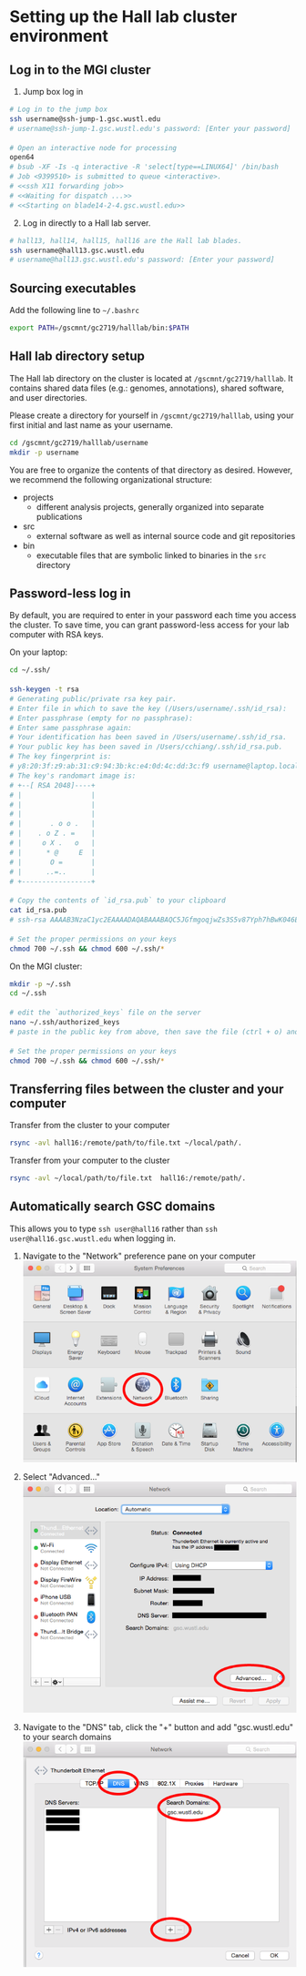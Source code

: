 # Setting up the Hall lab cluster environment

## Log in to the MGI cluster

1. Jump box log in

```bash
# Log in to the jump box
ssh username@ssh-jump-1.gsc.wustl.edu
# username@ssh-jump-1.gsc.wustl.edu's password: [Enter your password]

# Open an interactive node for processing
open64
# bsub -XF -Is -q interactive -R 'select[type==LINUX64]' /bin/bash
# Job <9399510> is submitted to queue <interactive>.
# <<ssh X11 forwarding job>>
# <<Waiting for dispatch ...>>
# <<Starting on blade14-2-4.gsc.wustl.edu>>
```

2. Log in directly to a Hall lab server.

```bash
# hall13, hall14, hall15, hall16 are the Hall lab blades.
ssh username@hall13.gsc.wustl.edu
# username@hall13.gsc.wustl.edu's password: [Enter your password]

```

## Sourcing executables
Add the following line to `~/.bashrc`

```bash
export PATH=/gscmnt/gc2719/halllab/bin:$PATH
```

## Hall lab directory setup

The Hall lab directory on the cluster is located at `/gscmnt/gc2719/halllab`.
It contains shared data files (e.g.: genomes, annotations), shared software,
and user directories.

Please create a directory for yourself in `/gscmnt/gc2719/halllab`, using your
first initial and last name as your username.
```bash
cd /gscmnt/gc2719/halllab/username
mkdir -p username
```

You are free to organize the contents of that directory as desired. However, we
recommend the following organizational structure:

- projects
  - different analysis projects, generally organized into separate publications
- src
  - external software as well as internal source code and git repositories
- bin
  - executable files that are symbolic linked to binaries in the `src` directory

## Password-less log in
By default, you are required to enter in your password each time you access the cluster.
To save time, you can grant password-less access for your lab computer with RSA keys.

On your laptop:
```bash
cd ~/.ssh/

ssh-keygen -t rsa
# Generating public/private rsa key pair.
# Enter file in which to save the key (/Users/username/.ssh/id_rsa):
# Enter passphrase (empty for no passphrase):
# Enter same passphrase again:
# Your identification has been saved in /Users/username/.ssh/id_rsa.
# Your public key has been saved in /Users/cchiang/.ssh/id_rsa.pub.
# The key fingerprint is:
# y8:20:3f:z9:ab:31:c9:94:3b:kc:e4:0d:4c:dd:3c:f9 username@laptop.local
# The key's randomart image is:
# +--[ RSA 2048]----+
# |                 |
# |                 |
# |                 |
# |       . o o .   |
# |    . o Z . =    |
# |     o X .   o   |
# |      * @     E  |
# |       O =       |
# |      ..=..      |
# +-----------------+

# Copy the contents of `id_rsa.pub` to your clipboard
cat id_rsa.pub
# ssh-rsa AAAAB3NzaC1yc2EAAAADAQABAAABAQC5JGfmgoqjwZs3S5v87Yph7hBwK046EPdAlJ4nxqUDT21kRSfrtdLvezhugg68CGjODCG91V9ABAQC5JGfmgoqjwZs3S5v87Yph7hBwKTx5Nok2tNoJUoMNSCyloNhtQGKFAugexhvcdz57wGzsWzmZGaxPZeLpUxcTWn3MljROT8oU52wUBcfTMSJQfCerqmw+DFVoSkSlO/mhP7tmZxzAL0baRKSZHhEf2vhMfJxLABhUFjeCyWp7MWzEQd+NZ4I1F8AcoxYepM1FaykreCEWC72fcQz9iz226dOrnsaNxj0dOC1sAY5ysSAkyD username@laptop.local

# Set the proper permissions on your keys
chmod 700 ~/.ssh && chmod 600 ~/.ssh/*
```

On the MGI cluster:
```bash
mkdir -p ~/.ssh
cd ~/.ssh

# edit the `authorized_keys` file on the server
nano ~/.ssh/authorized_keys
# paste in the public key from above, then save the file (ctrl + o) and exit (ctrl + x)

# Set the proper permissions on your keys
chmod 700 ~/.ssh && chmod 600 ~/.ssh/*

```

## Transferring files between the cluster and your computer
Transfer from the cluster to your computer
```bash
rsync -avl hall16:/remote/path/to/file.txt ~/local/path/.
```

Transfer from your computer to the cluster
```bash
rsync -avl ~/local/path/to/file.txt  hall16:/remote/path/.
```

## Automatically search GSC domains

This allows you to type `ssh user@hall16` rather than `ssh user@hall16.gsc.wustl.edu` when logging in.

1. Navigate to the "Network" preference pane on your computer  
![Network 1](etc/figures/network01.png?raw=true "Network 1")

2. Select "Advanced..."  
![Network 2](etc/figures/network02.png?raw=true "Network 2")

3. Navigate to the "DNS" tab, click the "+" button and add "gsc.wustl.edu" to your search domains  
![Network 3](etc/figures/network03.png?raw=true "Network 3")



